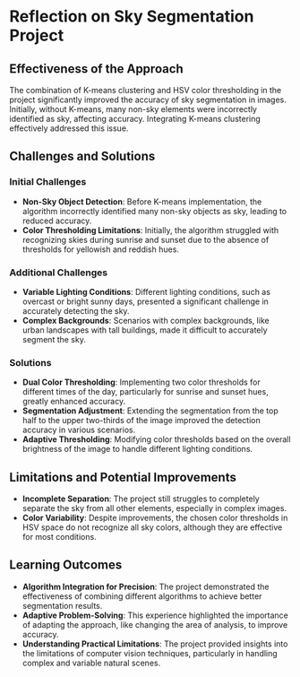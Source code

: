 
# Reflection on Sky Segmentation Project

## Effectiveness of the Approach
The combination of K-means clustering and HSV color thresholding in the project significantly improved the accuracy of sky segmentation in images. Initially, without K-means, many non-sky elements were incorrectly identified as sky, affecting accuracy. Integrating K-means clustering effectively addressed this issue.

## Challenges and Solutions
### Initial Challenges
- **Non-Sky Object Detection**: Before K-means implementation, the algorithm incorrectly identified many non-sky objects as sky, leading to reduced accuracy.
- **Color Thresholding Limitations**: Initially, the algorithm struggled with recognizing skies during sunrise and sunset due to the absence of thresholds for yellowish and reddish hues.

### Additional Challenges
- **Variable Lighting Conditions**: Different lighting conditions, such as overcast or bright sunny days, presented a significant challenge in accurately detecting the sky.
- **Complex Backgrounds**: Scenarios with complex backgrounds, like urban landscapes with tall buildings, made it difficult to accurately segment the sky.

### Solutions
- **Dual Color Thresholding**: Implementing two color thresholds for different times of the day, particularly for sunrise and sunset hues, greatly enhanced accuracy.
- **Segmentation Adjustment**: Extending the segmentation from the top half to the upper two-thirds of the image improved the detection accuracy in various scenarios.
- **Adaptive Thresholding**: Modifying color thresholds based on the overall brightness of the image to handle different lighting conditions.

## Limitations and Potential Improvements
- **Incomplete Separation**: The project still struggles to completely separate the sky from all other elements, especially in complex images.
- **Color Variability**: Despite improvements, the chosen color thresholds in HSV space do not recognize all sky colors, although they are effective for most conditions.

## Learning Outcomes
- **Algorithm Integration for Precision**: The project demonstrated the effectiveness of combining different algorithms to achieve better segmentation results.
- **Adaptive Problem-Solving**: This experience highlighted the importance of adapting the approach, like changing the area of analysis, to improve accuracy.
- **Understanding Practical Limitations**: The project provided insights into the limitations of computer vision techniques, particularly in handling complex and variable natural scenes.
